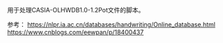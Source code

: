 用于处理CASIA-OLHWDB1.0-1.2Pot文件的脚本。

参考：
https://nlpr.ia.ac.cn/databases/handwriting/Online_database.html
https://www.cnblogs.com/eewpan/p/18400437
